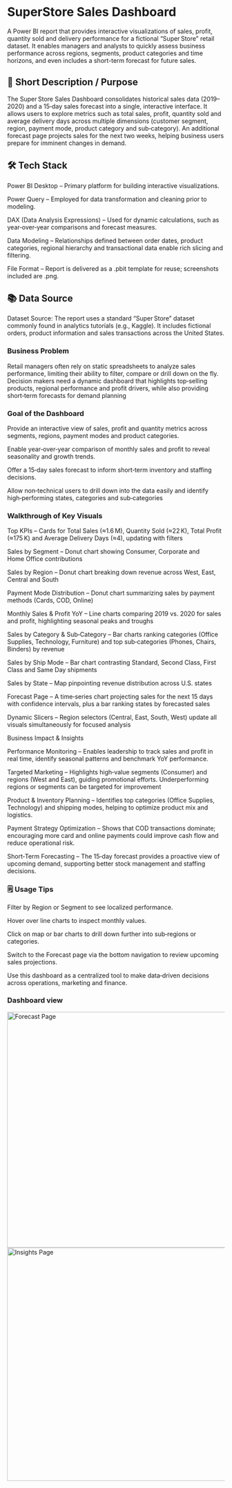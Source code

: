 # SuperStore Sales Dashboard

A Power BI report that provides interactive visualizations of sales, profit, quantity sold and delivery performance for a fictional “Super Store” retail dataset. It enables managers and analysts to quickly assess business performance across regions, segments, product categories and time horizons, and even includes a short-term forecast for future sales.

## 📌 Short Description / Purpose

The Super Store Sales Dashboard consolidates historical sales data (2019–2020) and a 15‑day sales forecast into a single, interactive interface. It allows users to explore metrics such as total sales, profit, quantity sold and average delivery days across multiple dimensions (customer segment, region, payment mode, product category and sub‑category). An additional forecast page projects sales for the next two weeks, helping business users prepare for imminent changes in demand.

## 🛠️ Tech Stack

Power BI Desktop – Primary platform for building interactive visualizations.

Power Query – Employed for data transformation and cleaning prior to modeling.

DAX (Data Analysis Expressions) – Used for dynamic calculations, such as year‑over‑year comparisons and forecast measures.

Data Modeling – Relationships defined between order dates, product categories, regional hierarchy and transactional data enable rich slicing and filtering.

File Format – Report is delivered as a .pbit template for reuse; screenshots included are .png.

## 📚 Data Source

Dataset Source: The report uses a standard “Super Store” dataset commonly found in analytics tutorials (e.g., Kaggle). It includes fictional orders, product information and sales transactions across the United States.

### Business Problem

Retail managers often rely on static spreadsheets to analyze sales performance, limiting their ability to filter, compare or drill down on the fly. Decision makers need a dynamic dashboard that highlights top‑selling products, regional performance and profit drivers, while also providing short‑term forecasts for demand planning


### Goal of the Dashboard

Provide an interactive view of sales, profit and quantity metrics across segments, regions, payment modes and product categories.

Enable year‑over‑year comparison of monthly sales and profit to reveal seasonality and growth trends.

Offer a 15‑day sales forecast to inform short‑term inventory and staffing decisions.

Allow non‑technical users to drill down into the data easily and identify high‑performing states, categories and sub‑categories


### Walkthrough of Key Visuals

Top KPIs – Cards for Total Sales (≈1.6 M), Quantity Sold (≈22 K), Total Profit (≈175 K) and Average Delivery Days (≈4), updating with filters

Sales by Segment – Donut chart showing Consumer, Corporate and Home Office contributions

Sales by Region – Donut chart breaking down revenue across West, East, Central and South

Payment Mode Distribution – Donut chart summarizing sales by payment methods (Cards, COD, Online)

Monthly Sales & Profit YoY – Line charts comparing 2019 vs. 2020 for sales and profit, highlighting seasonal peaks and troughs

Sales by Category & Sub‑Category – Bar charts ranking categories (Office Supplies, Technology, Furniture) and top sub‑categories (Phones, Chairs, Binders) by revenue

Sales by Ship Mode – Bar chart contrasting Standard, Second Class, First Class and Same Day shipments

Sales by State – Map pinpointing revenue distribution across U.S. states

Forecast Page – A time‑series chart projecting sales for the next 15 days with confidence intervals, plus a bar ranking states by forecasted sales

Dynamic Slicers – Region selectors (Central, East, South, West) update all visuals simultaneously for focused analysis

Business Impact & Insights

Performance Monitoring – Enables leadership to track sales and profit in real time, identify seasonal patterns and benchmark YoY performance.

Targeted Marketing – Highlights high‑value segments (Consumer) and regions (West and East), guiding promotional efforts. Underperforming regions or segments can be targeted for improvement

Product & Inventory Planning – Identifies top categories (Office Supplies, Technology) and shipping modes, helping to optimize product mix and logistics.

Payment Strategy Optimization – Shows that COD transactions dominate; encouraging more card and online payments could improve cash flow and reduce operational risk.

Short‑Term Forecasting – The 15‑day forecast provides a proactive view of upcoming demand, supporting better stock management and staffing decisions.


### 🗒️ Usage Tips

Filter by Region or Segment to see localized performance.

Hover over line charts to inspect monthly values.

Click on map or bar charts to drill down further into sub‑regions or categories.

Switch to the Forecast page via the bottom navigation to review upcoming sales projections.

Use this dashboard as a centralized tool to make data‑driven decisions across operations, marketing and finance.

### Dashboard view
<img width="963" height="546" alt="Forecast Page" src="https://github.com/user-attachments/assets/c55efef7-05f3-4be5-bb8f-e3695327b328" />
<img width="965" height="540" alt="Insights Page" src="https://github.com/user-attachments/assets/df9501bf-883e-4779-829c-ab3b44da91ac" />

